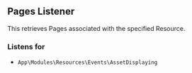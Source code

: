 ## Pages Listener

This retrieves Pages associated with the specified Resource.

### Listens for

* `App\Modules\Resources\Events\AssetDisplaying`
